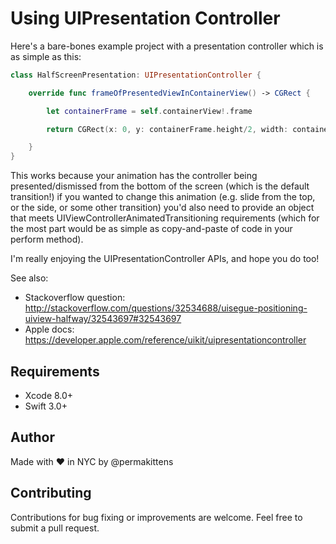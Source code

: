 # Using UIPresentation Controller

Here's a bare-bones example project with a presentation controller which is as simple as this:

````Swift
class HalfScreenPresentation: UIPresentationController {

    override func frameOfPresentedViewInContainerView() -> CGRect {

        let containerFrame = self.containerView!.frame

        return CGRect(x: 0, y: containerFrame.height/2, width: containerFrame.width, height: containerFrame.height/2)

    }
}
````

This works because your animation has the controller being presented/dismissed from the bottom of the screen (which is the default transition!) if you wanted to change this animation (e.g. slide from the top, or the side, or some other transition) you'd also need to provide an object that meets UIViewControllerAnimatedTransitioning requirements (which for the most part would be as simple as copy-and-paste of code in your perform method).

I'm really enjoying the UIPresentationController APIs, and hope you do too!

See also:
- Stackoverflow question: http://stackoverflow.com/questions/32534688/uisegue-positioning-uiview-halfway/32543697#32543697
- Apple docs: https://developer.apple.com/reference/uikit/uipresentationcontroller

## Requirements

- Xcode 8.0+
- Swift 3.0+

## Author

Made with :heart: in NYC by @permakittens

## Contributing

Contributions for bug fixing or improvements are welcome. Feel free to submit a pull request.

